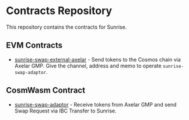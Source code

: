 # Contracts Repository

This repository contains the contracts for Sunrise.

## EVM Contracts

- [sunrise-swap-external-axelar](./evm/outpost-sunrise-swap-external-axelar) - Send tokens to the Cosmos chain via Axelar GMP. Give the channel, address and memo to operate `sunrise-swap-adaptor`.

## CosmWasm Contract

- [sunrise-swap-adaptor](./cosmwasm/contracts/sunrise-swap-adapter) - Receive tokens from Axelar GMP and send Swap Request via IBC Transfer to Sunrise.
